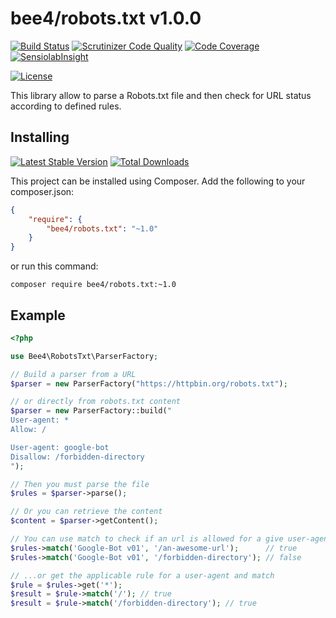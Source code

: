 bee4/robots.txt v1.0.0
======================

[![Build Status](https://img.shields.io/travis/bee4/robots.txt.svg?style=flat-square)](https://travis-ci.org/bee4/robots.txt)
[![Scrutinizer Code Quality](https://img.shields.io/scrutinizer/g/bee4/robots.txt.svg?style=flat-square)](https://scrutinizer-ci.com/g/bee4/robots.txt/?branch=develop)
[![Code Coverage](https://img.shields.io/scrutinizer/coverage/g/bee4/robots.txt.svg?style=flat-square)](https://scrutinizer-ci.com/g/bee4/robots.txt/)
[![SensiolabInsight](https://img.shields.io/sensiolabs/i/eeb48794-6ffb-4c54-8867-56c077d77008.svg?style=flat-square)](https://insight.sensiolabs.com/projects/eeb48794-6ffb-4c54-8867-56c077d77008)

[![License](https://img.shields.io/packagist/l/bee4/robots.txt.svg?style=flat-square)](https://packagist.org/packages/bee4/robots.txt)

This library allow to parse a Robots.txt file and then check for URL status according to defined rules.


Installing
----------
[![Latest Stable Version](https://img.shields.io/packagist/v/bee4/robots.txt.svg?style=flat-square)](https://packagist.org/packages/bee4/robots.txt)
[![Total Downloads](https://img.shields.io/packagist/dm/bee4/robots.txt.svg?style=flat-square)](https://packagist.org/packages/bee4/robots.txt)

This project can be installed using Composer. Add the following to your composer.json:

```JSON
{
    "require": {
        "bee4/robots.txt": "~1.0"
    }
}
```

or run this command:

```Shell
composer require bee4/robots.txt:~1.0
```

Example
-------

```PHP
<?php

use Bee4\RobotsTxt\ParserFactory;

// Build a parser from a URL
$parser = new ParserFactory("https://httpbin.org/robots.txt");

// or directly from robots.txt content
$parser = new ParserFactory::build("
User-agent: *
Allow: /

User-agent: google-bot
Disallow: /forbidden-directory
");

// Then you must parse the file
$rules = $parser->parse();

// Or you can retrieve the content
$content = $parser->getContent();

// You can use match to check if an url is allowed for a give user-agent...
$rules->match('Google-Bot v01', '/an-awesome-url');      // true
$rules->match('Google-Bot v01', '/forbidden-directory'); // false

// ...or get the applicable rule for a user-agent and match  
$rule = $rules->get('*');
$result = $rule->match('/'); // true
$result = $rule->match('/forbidden-directory'); // true
```
